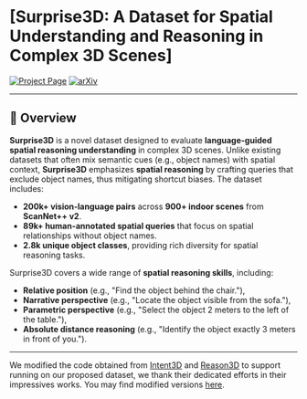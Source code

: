 # [Surprise3D: A Dataset for Spatial Understanding and Reasoning in Complex 3D Scenes]
[![Project Page](https://img.shields.io/badge/Project-Page-green)](https://mbzuai-liziwen.github.io/Surprise3D/)
[![arXiv](https://img.shields.io/badge/arXiv-Paper-red)](https://arxiv.org/abs/your_arxiv_id)

---
## 🌟 Overview

**Surprise3D** is a novel dataset designed to evaluate **language-guided spatial reasoning understanding** in complex 3D scenes. Unlike existing datasets that often mix semantic cues (e.g., object names) with spatial context, **Surprise3D** emphasizes **spatial reasoning** by crafting queries that exclude object names, thus mitigating shortcut biases.
The dataset includes:
- **200k+ vision-language pairs** across **900+ indoor scenes** from **ScanNet++ v2**.
- **89k+ human-annotated spatial queries** that focus on spatial relationships without object names.
- **2.8k unique object classes**, providing rich diversity for spatial reasoning tasks.

Surprise3D covers a wide range of **spatial reasoning skills**, including:
- **Relative position** (e.g., "Find the object behind the chair."),
- **Narrative perspective** (e.g., "Locate the object visible from the sofa."),
- **Parametric perspective** (e.g., "Select the object 2 meters to the left of the table."),
- **Absolute distance reasoning** (e.g., "Identify the object exactly 3 meters in front of you.").

---
We modified the code obtained from [Intent3D](https://github.com/WeitaiKang/Intent3D) and [Reason3D](https://github.com/KuanchihHuang/Reason3D) to support running on our proposed dataset, we thank their dedicated efforts in their impressives works. You may find modified versions [here](./Models). 
